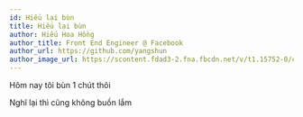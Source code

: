 ```yaml
---
id: Hiếu lại bùn
title: Hiếu lại bùn
author: Hiếu Hoa Hồng
author_title: Front End Engineer @ Facebook
author_url: https://github.com/yangshun
author_image_url: https://scontent.fdad3-2.fna.fbcdn.net/v/t1.15752-0/cp0/q90/p64x64/111202600_2687434501525645_9098094908265568838_n.jpg?_nc_cat=104&_nc_sid=02e273&_nc_ohc=mpQ157LlJm8AX_4xB6R&_nc_ht=scontent.fdad3-2.fna&oh=727873414572aff89822a7b3ef801764&oe=5F4AFA80
---
```


Hôm nay tôi bùn 1 chút thôi

<!--truncate-->

Nghĩ lại thì cũng không buồn lắm
